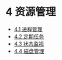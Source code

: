 # 4 资源管理

* [4.1 进程管理](04_资源管理\04_1_进程管理.md)
* [4.2 定期任务](04_资源管理\04_2_定时任务.md)
* [4.3 状态监视](04_资源管理\04_3_状态监视.md)
* [4.4 磁盘管理](04_资源管理\04_4_磁盘管理.md)